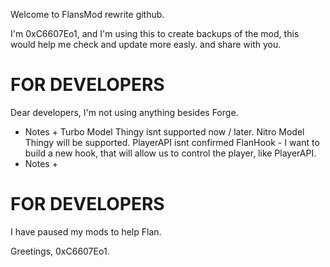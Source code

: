 Welcome to FlansMod rewrite github.

I'm 0xC6607Eo1, and I'm using this to create backups of the mod, this would help me check and update more easly.
and share with you.

# FOR DEVELOPERS #
Dear developers, I'm not using anything besides Forge.

+ Notes +
Turbo Model Thingy isnt supported now / later.
Nitro Model Thingy will be supported.
PlayerAPI isnt confirmed
FlanHook - I want to build a new hook, that will allow us to control the player, like PlayerAPI.
+ Notes +

# FOR DEVELOPERS #

I have paused my mods to help Flan.

Greetings, 0xC6607Eo1.